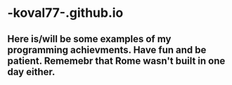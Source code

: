 # -koval77-.github.io
## Here is/will be some examples of my programming achievments. Have fun and be patient. Rememebr that Rome wasn't built in one day either. 

